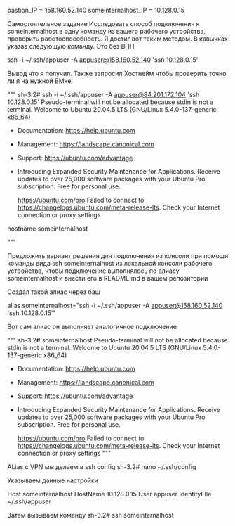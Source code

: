 bastion_IP = 158.160.52.140
someinternalhost_IP = 10.128.0.15


Самостоятельное задание
Исследовать способ подключения к someinternalhost в одну команду из вашего 
рабочего устройства, проверить работоспособность.
Я достиг вот таким методом. В кавычках указав следующую команду.
Это без ВПН

ssh -i ~/.ssh/appuser -A appuser@158.160.52.140 'ssh 10.128.0.15'

Вывод что я получил. Также запросил Хостнейм чтобы проверить точно ли я на 
нужной ВМке.

"""
sh-3.2# ssh -i ~/.ssh/appuser -A appuser@84.201.172.104 'ssh 10.128.0.15'
Pseudo-terminal will not be allocated because stdin is not a terminal.
Welcome to Ubuntu 20.04.5 LTS (GNU/Linux 5.4.0-137-generic x86_64)

 * Documentation:  https://help.ubuntu.com
 * Management:     https://landscape.canonical.com
 * Support:        https://ubuntu.com/advantage

 * Introducing Expanded Security Maintenance for Applications.
   Receive updates to over 25,000 software packages with your
   Ubuntu Pro subscription. Free for personal use.

     https://ubuntu.com/pro
Failed to connect to https://changelogs.ubuntu.com/meta-release-lts. Check 
your Internet connection or proxy settings

hostname
someinternalhost

"""

Предложить вариант решения для подключения из консоли при помощи команды 
вида ssh someinternalhost из локальной консоли рабочего устройства, чтобы 
подключение выполнялось по алиасу
someinternalhost и внести его в README.md в вашем репозитории

Создал такой алиас через баш

alias someinternalhost="ssh -i ~/.ssh/appuser -A appuser@158.160.52.140 
'ssh 10.128.0.15'"

Вот сам алиас он выполняет аналогичное подключение

"""
sh-3.2# someinternalhost
Pseudo-terminal will not be allocated because stdin is not a terminal.
Welcome to Ubuntu 20.04.5 LTS (GNU/Linux 5.4.0-137-generic x86_64)

 * Documentation:  https://help.ubuntu.com
 * Management:     https://landscape.canonical.com
 * Support:        https://ubuntu.com/advantage

 * Introducing Expanded Security Maintenance for Applications.
   Receive updates to over 25,000 software packages with your
   Ubuntu Pro subscription. Free for personal use.

     https://ubuntu.com/pro
Failed to connect to https://changelogs.ubuntu.com/meta-release-lts. Check 
your Internet connection or proxy settings
"""

ALias c VPN мы делаем в ssh config 
sh-3.2# nano ~/.ssh/config

Указываем данные настройки

Host someinternalhost
    HostName 10.128.0.15
    User appuser
    IdentityFIle ~/.ssh/appuser

Затем вызываем команду
sh-3.2# ssh someinternalhost
